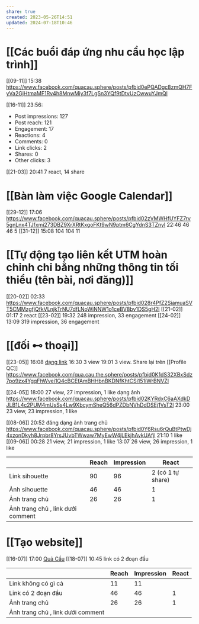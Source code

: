 ```yaml
---
share: true
created: 2023-05-26T14:51
updated: 2024-07-18T10:46
---
```

# [[Các buổi đáp ứng nhu cầu học lập trình]]
[[09-11]] 15:38 https://www.facebook.com/quacau.sphere/posts/pfbid0ePQADgc8zmQH7FyVa2GjHtmaMF1Rv4h8MnwMiy3f7LgSn3YQf9tDtvUzCwwuYJmQl

[[16-11]] 23:56: 
- Post impressions: 127
- Post reach: 121
- Engagement: 17
- Reactions: 4
- Comments: 0
- Link clicks: 2
- Shares: 0
- Other clicks: 3

[[21-03]] 20:41 7 react, 14 share

# [[Bàn làm việc Google Calendar]]
[[29-12]] 17:06  https://www.facebook.com/quacau.sphere/posts/pfbid02zVMWHfUYFZ7rv5gnLnx4TJfxmi273DBZ9XrXRtKxgoFKt9wN9ptm6CgYdnS3TZnyl
22:46 46 46 5
[[31-12]] 15:08 104 104 11

# [[Tự động tạo liên kết UTM hoàn chỉnh chỉ bằng những thông tin tối thiểu (tên bài, nơi đăng)]]
[[20-02]] 02:33 https://www.facebook.com/quacau.sphere/posts/pfbid028r4PfZ2SiamuaSVT5CMMzgfjQfkVLnjkTrNU7dfLNoWiNNW1o1ceBV8bv1DS5gH2l
[[21-02]] 01:17 2 react
[[23-02]] 19:32  248 impression, 33 engagement
[[24-02]] 13:09 319 impression, 36 engagement

# [[đối ⊷ thoại]]
[[23-05]] 16:08 [dạng link](https://www.facebook.com/quacau.sphere/posts/pfbid05EsAmUkU2LwiYksgXhE55NnZdZ1Xs2NoHxUhg4hzt6yTZwDa4uco397NQKQ7KCRKl) 
16:30 3 view
19:01 3 view. Share lại trên [[Profile QC]]
https://www.facebook.com/qua.cau.the.sphere/posts/pfbid0K1dS32XBxSdz7po9zx4YgqFhWvei1Q4cBCEfAmBHHbnBKDNfKhtCSi151iWrBNVZl

[[24-05]] 18:00 27 view, 27 impression, 1 like
dạng ảnh https://www.facebook.com/quacau.sphere/posts/pfbid02KYRdxC6aAXdkDJLB1L4c2PUM4mUsSs4Lw9XbcymSheQ56dPZDbNVhDdDSEj1VsT2l
23:00 23 view, 23 impression, 1 like

[[08-06]] 20:52 đăng dạng ảnh trang chủ https://www.facebook.com/quacau.sphere/posts/pfbid0Y6Rsu6rQuBtPtwDj4xzonDkyh8Jrpbr8YrsJUvbTWwaw7MyEwW4jLEkjhAvkUAfjl
21:10 1 like
[[09-06]] 00:28 21 view, 21 impression, 1 like
13:07 26 view, 26 impression, 1 like

|                                   | Reach | Impression | React             |
| --------------------------------- | ----- | ---------- | ----------------- |
| Link sihouette                    | 90    | 96         | 2 (có 1 tự share) |
| Ảnh sihouette                     | 46    | 46         | 1                 |
| Ảnh trang chủ                     | 26    | 26         | 1                 |
| Ảnh trang chủ , link dưới comment |       |            |                   |

# [[Tạo website]]
[[16-07]] 17:00 [Quả Cầu](https://www.facebook.com/quacau.sphere/posts/pfbid02tZzzoSvaY1rgPJCL1fj2rS9AKjGbQMmJ3JkPw8ZJ5MY42ekARQEaXJPXy86MEYXjl)
[[18-07]] 10:45 link có 2 đoạn đầu

|                                   | Reach | Impression | React |
| --------------------------------- | ----- | ---------- | ----- |
| Link không có gì cả               | 11    | 11         |       |
| Link có 2 đoạn đầu                | 46    | 46         | 1     |
| Ảnh trang chủ                     | 26    | 26         | 1     |
| Ảnh trang chủ , link dưới comment |       |            |       |